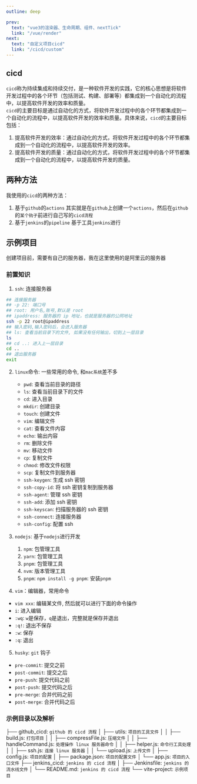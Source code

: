 ```yaml
---
outline: deep

prev:
  text: "vue3的渲染器、生命周期、组件、nextTick"
  link: "/vue/render"
next:
  text: "自定义项目cicd"
  link: "/cicd/custom"
---
```


## cicd

`cicd`称为持续集成和持续交付，是一种软件开发的实践，它的核心思想是将软件开发过程中的各个环节（包括测试、构建、部署等）都集成到一个自动化的流程中，以提高软件开发的效率和质量。<br />
`cicd`的主要目标是通过自动化的方式，将软件开发过程中的各个环节都集成到一个自动化的流程中，以提高软件开发的效率和质量。具体来说，`cicd`的主要目标包括：<br />

1. 提高软件开发的效率：通过自动化的方式，将软件开发过程中的各个环节都集成到一个自动化的流程中，以提高软件开发的效率。
2. 提高软件开发的质量：通过自动化的方式，将软件开发过程中的各个环节都集成到一个自动化的流程中，以提高软件开发的质量。

## 两种方法

我使用的`cicd`的两种方法：

1. 基于`github`的`actions`
   其实就是在`github`上创建一个`actions`，然后在`github`的`某个钩子`前进行自己写的`cicd流程`<br />
2. 基于`jenkins`的`pipeline`
   基于工具`jenkins`进行

## 示例项目

创建项目前，需要有自己的服务器，我在这里使用的是阿里云的服务器

### 前置知识

1. `ssh`: 连接服务器

```sh
## 连接服务器
## -p 22: 端口号
## root: 用户名,账号,默认是 root
## ipaddress: 服务器的 ip 地址，也就是服务器的公网地址
ssh -p 22 root@ipaddress
## 输入密码,输入密码后，会进入服务器
## ls: 查看当前目录下的文件, 如果没有任何输出，切到上一层目录
ls
## cd ..: 进入上一层目录
cd ..
## 退出服务器
exit
```

2. `linux`命令: 一些常用的命令, 和`mac系统`差不多
   - `pwd`: 查看当前目录的路径
   - `ls`: 查看当前目录下的文件
   - `cd`: 进入目录
   - `mkdir`: 创建目录
   - `touch`: 创建文件
   - `vim`: 编辑文件
   - `cat`: 查看文件内容
   - `echo`: 输出内容
   - `rm`: 删除文件
   - `mv`: 移动文件
   - `cp`: 复制文件
   - `chmod`: 修改文件权限
   - `scp`: 复制文件到服务器
   - `ssh-keygen`: 生成 ssh 密钥
   - `ssh-copy-id`: 将 ssh 密钥复制到服务器
   - `ssh-agent`: 管理 ssh 密钥
   - `ssh-add`: 添加 ssh 密钥
   - `ssh-keyscan`: 扫描服务器的 ssh 密钥
   - `ssh-connect`: 连接服务器
   - `ssh-config`: 配置 ssh
3. `nodejs`: 基于`nodejs`进行开发

   1. `npm`: 包管理工具
   2. `yarn`: 包管理工具
   3. `pnpm`: 包管理工具
   4. `nvm`: 版本管理工具
   5. `pnpm`: `npm install -g pnpm`: 安装`pnpm`

4. `vim`：编辑器，常用命令

- `vim xxx`: 编辑某文件, 然后就可以进行下面的命令操作
- `i`: 进入编辑
- `:wq`: `w`是保存，`q`是退出，完整就是保存并退出
- `:q!`: 退出不保存
- `:w`: 保存
- `:q`: 退出

5. `husky`: `git` 钩子

- `pre-commit`: 提交之前
- `post-commit`: 提交之后
- `pre-push`: 提交代码之前
- `post-push`: 提交代码之后
- `pre-merge`: 合并代码之前
- `post-merge`: 合并代码之后

### 示例目录以及解析

├── github_cicd: `github 的 cicd 流程`
│ ├── utils: `项目的工具文件`
│ │ ├── build.js: `打包项目`
│ │ ├── compressFile.js: `压缩文件`
│ │ ├── handleCommand.js: `处理操作 linux 服务器命令`
│ │ ├── helper.js: `命令行工具处理`
│ │ ├── ssh.js: `连接 linux 服务器`
│ │ └── upload.js: `上传文件`
│ ├── config.js: `项目的配置`
│ ├── package.json: `项目的配置文件`
│ └── app.js: `项目的入口文件`
├── jenkins_cicd: `jenkins 的 cicd 流程`
│ ├── Jenkinsfile: `jenkins 的 流水线文件`
│ └── README.md: `jenkins 的 cicd 流程`
└── vite-project: `示例项目`

